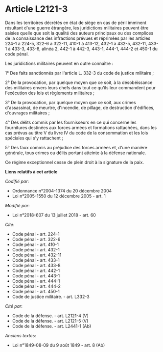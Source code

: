# Article L2121-3

Dans les territoires décrétés en état de siège en cas de péril imminent résultant d'une guerre étrangère, les juridictions
militaires peuvent être saisies quelle que soit la qualité des auteurs principaux ou des complices de la connaissance des
infractions prévues et réprimées par les articles 224-1 à 224-5,
322-6 à 322-11, 410-1 à 413-12, 432-1 à 432-5,
432-11, 433-1 à 433-3, 433-8, alinéa 2, 442-1 à 442-3,
443-1, 444-1, 444-2 et 450-1 du code pénal.

Les juridictions militaires peuvent en outre connaître :

1° Des faits sanctionnés par l'article L. 332-3 du code de justice militaire ;

2° De la provocation, par quelque moyen que ce soit, à la désobéissance des militaires envers leurs chefs dans tout ce qu'ils
leur commandent pour l'exécution des lois et règlements militaires ;

3° De la provocation, par quelque moyen que ce soit, aux crimes d'assassinat, de meurtre, d'incendie, de pillage, de
destruction d'édifices, d'ouvrages militaires ;

4° Des délits commis par les fournisseurs en ce qui concerne les fournitures destinées aux forces armées et formations
rattachées, dans les cas prévus au titre V du livre IV du code de la consommation et les lois spéciales qui s'y rattachent ;

5° Des faux commis au préjudice des forces armées et, d'une manière générale, tous crimes ou délits portant atteinte à la
défense nationale.

Ce régime exceptionnel cesse de plein droit à la signature de la paix.

**Liens relatifs à cet article**

_Codifié par_:

  - Ordonnance n°2004-1374 du 20 décembre 2004
  - Loi n°2005-1550 du 12 décembre 2005 - art. 1

_Modifié par_:

  - Loi n°2018-607 du 13 juillet 2018 - art. 60

_Cite_:

  - Code pénal - art. 224-1
  - Code pénal - art. 322-6
  - Code pénal - art. 410-1
  - Code pénal - art. 432-1
  - Code pénal - art. 432-11
  - Code pénal - art. 433-1
  - Code pénal - art. 433-8
  - Code pénal - art. 442-1
  - Code pénal - art. 443-1
  - Code pénal - art. 444-1
  - Code pénal - art. 444-2
  - Code pénal - art. 450-1
  - Code de justice militaire. - art. L332-3

_Cité par_:

  - Code de la défense. - art. L2121-4 (V)
  - Code de la défense. - art. L2121-5 (V)
  - Code de la défense. - art. L2441-1 (Ab)

_Anciens textes_:

  - Loi n°1849-08-09 du 9 août 1849 - art. 8 (Ab)
